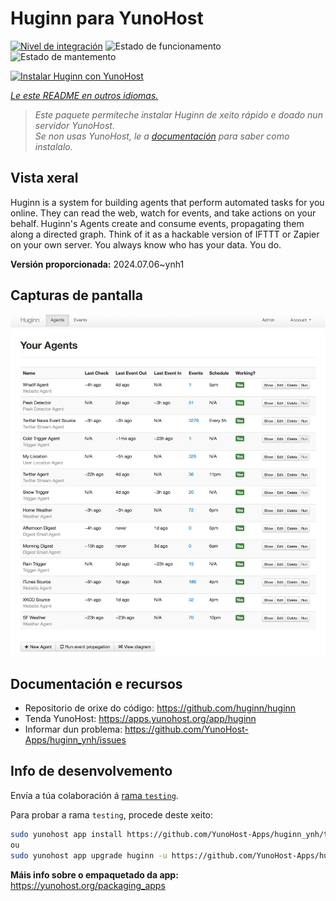 <!--
NOTA: Este README foi creado automáticamente por <https://github.com/YunoHost/apps/tree/master/tools/readme_generator>
NON debe editarse manualmente.
-->

# Huginn para YunoHost

[![Nivel de integración](https://dash.yunohost.org/integration/huginn.svg)](https://ci-apps.yunohost.org/ci/apps/huginn/) ![Estado de funcionamento](https://ci-apps.yunohost.org/ci/badges/huginn.status.svg) ![Estado de mantemento](https://ci-apps.yunohost.org/ci/badges/huginn.maintain.svg)

[![Instalar Huginn con YunoHost](https://install-app.yunohost.org/install-with-yunohost.svg)](https://install-app.yunohost.org/?app=huginn)

*[Le este README en outros idiomas.](./ALL_README.md)*

> *Este paquete permíteche instalar Huginn de xeito rápido e doado nun servidor YunoHost.*  
> *Se non usas YunoHost, le a [documentación](https://yunohost.org/install) para saber como instalalo.*

## Vista xeral

Huginn is a system for building agents that perform automated tasks for you online. They can read the web, watch for events, and take actions on your behalf. Huginn's Agents create and consume events, propagating them along a directed graph. Think of it as a hackable version of IFTTT or Zapier on your own server. You always know who has your data. You do.

**Versión proporcionada:** 2024.07.06~ynh1

## Capturas de pantalla

![Captura de pantalla de Huginn](./doc/screenshots/your-agents.png)

## Documentación e recursos

- Repositorio de orixe do código: <https://github.com/huginn/huginn>
- Tenda YunoHost: <https://apps.yunohost.org/app/huginn>
- Informar dun problema: <https://github.com/YunoHost-Apps/huginn_ynh/issues>

## Info de desenvolvemento

Envía a túa colaboración á [rama `testing`](https://github.com/YunoHost-Apps/huginn_ynh/tree/testing).

Para probar a rama `testing`, procede deste xeito:

```bash
sudo yunohost app install https://github.com/YunoHost-Apps/huginn_ynh/tree/testing --debug
ou
sudo yunohost app upgrade huginn -u https://github.com/YunoHost-Apps/huginn_ynh/tree/testing --debug
```

**Máis info sobre o empaquetado da app:** <https://yunohost.org/packaging_apps>

